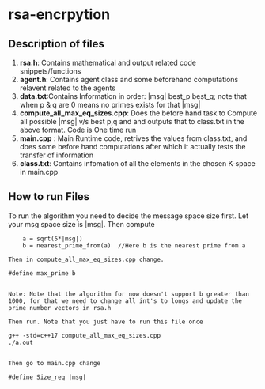 # rsa-encrpytion
## Description of files
1) __rsa.h__:	Contains mathematical and output related code snippets/functions
2) __agent.h__: Contains agent class and some beforehand computations relavent related to the agents
3) __data.txt__:Contains Information in order: |msg| best_p best_q; note that when p & q are 0 means no primes exists for that |msg|
4) __compute_all_max_eq_sizes.cpp__: Does the before hand task to Compute all possible |msg| v/s best p,q and and outputs that to class.txt in the above format. Code is One time run
5) __main.cpp__ : Main Runtime code, retrives the values from class.txt, and does some before hand computations after which it actually tests the transfer of information
6) __class.txt__: Contains infomation of all the elements in the chosen K-space in main.cpp


## How to run Files
To run the algorithm you need to decide the message space size first. Let your msg space size is |msg|. Then compute
```
	a = sqrt(5*|msg|)
	b = nearest_prime_from(a)  //Here b is the nearest prime from a
	
Then in compute_all_max_eq_sizes.cpp change.

```
	#define max_prime b
```

Note: Note that the algorithm for now doesn't support b greater than 1000, for that we need to change all int's to longs and update the prime number vectors in rsa.h

Then run. Note that you just have to run this file once

```
	g++ -std=c++17 compute_all_max_eq_sizes.cpp
	./a.out
```

Then go to main.cpp change 
```
	#define Size_req |msg|
```

